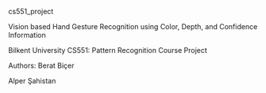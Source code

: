 cs551_project

Vision based Hand Gesture Recognition using Color, Depth, and Confidence Information

Bilkent University CS551: Pattern Recognition Course Project

Authors:
Berat Biçer

Alper Şahistan
